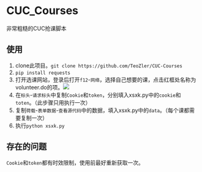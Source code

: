 # CUC_Courses

非常粗糙的CUC抢课脚本

## 使用

1. clone此项目。`git clone https://github.com/TeoZler/CUC-Courses`
2. `pip install requests`
3. 打开选课网站，登录后打开`f12`-`网络`，选择自己想要的课，点击红框处名称为volunteer.do的项。![](https://s2.loli.net/2022/06/30/nCGk5483IuKd2QB.png)
4. 在`标头`-`请求标头`中复制`Cookie`和`token`，分别填入xsxk.py中的`cookie`和`toten`。（此步骤只用执行一次）
5. 复制`荷载`-`表单数据`-`查看源代码`中的数据，填入xsxk.py中的`data`。（每个课都需要复制一次）
6. 执行`python xsxk.py`

## 存在的问题

`Cookie`和`token`都有时效限制，使用前最好重新获取一次。
